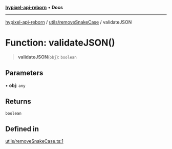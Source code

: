 [**hypixel-api-reborn**](../../../README.md) • **Docs**

***

[hypixel-api-reborn](../../../modules.md) / [utils/removeSnakeCase](../README.md) / validateJSON

# Function: validateJSON()

> **validateJSON**(`obj`): `boolean`

## Parameters

• **obj**: `any`

## Returns

`boolean`

## Defined in

[utils/removeSnakeCase.ts:1](https://github.com/Kathund/REBORN-docs-TEST/blob/226e7f6a62bb6bca87ef0828ac84e9098d59f860/src/utils/removeSnakeCase.ts#L1)
